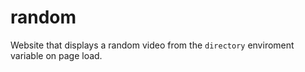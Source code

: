 # random

Website that displays a random video from the `directory` enviroment variable on page
load.
